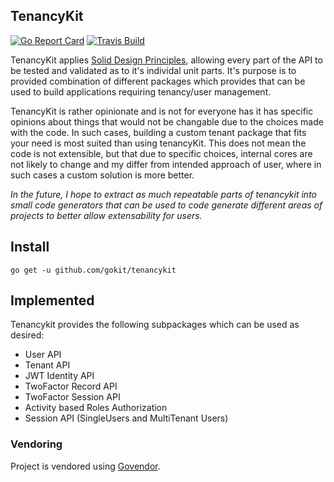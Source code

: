 TenancyKit
-----------

[![Go Report Card](https://goreportcard.com/badge/github.com/gokit/tenancykit)](https://goreportcard.com/report/github.com/gokit/tenancykit)
[![Travis Build](https://travis-ci.org/gokit/tenancykit.svg?branch=master)](https://travis-ci.org/gokit/tenancykit#)

TenancyKit applies [Solid Design Principles](https://dave.cheney.net/2016/08/20/solid-go-design), allowing every part of the API to be tested 
and validated as to it's individal unit parts. It's purpose is to provided combination of different packages which provides that can be used 
to build applications requiring tenancy/user management.

TenancyKit is rather opinionate and is not for everyone has it has specific opinions about things that would not be changable due to the choices made
with the code. In such cases, building a custom tenant package that fits your need is most suited than using tenancyKit. This does not mean the code is not
extensible, but that due to specific choices, internal cores are not likely to change and my differ from intended approach of user, where in such 
cases a custom solution is more better.

*In the future, I hope to extract as much repeatable parts of tenancykit into small code generators that can be used 
to code generate different areas of projects to better allow extensability for users.*

## Install

```
go get -u github.com/gokit/tenancykit
```

## Implemented

Tenancykit provides the following subpackages which can be used as desired:

- User API
- Tenant API
- JWT Identity API
- TwoFactor Record API
- TwoFactor Session API
- Activity based Roles Authorization
- Session API (SingleUsers and MultiTenant Users)

### Vendoring

Project is vendored using [Govendor](https://github.com/kardianos/govendor).